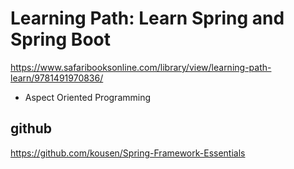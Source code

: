 # Learning Path: Learn Spring and Spring Boot

https://www.safaribooksonline.com/library/view/learning-path-learn/9781491970836/

- Aspect Oriented Programming

## github

https://github.com/kousen/Spring-Framework-Essentials
